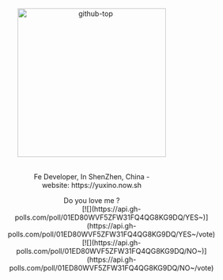 <div align="center">
  <br>
  <br>
  <img src="https://user-images.githubusercontent.com/12481935/87399718-58241400-c5ea-11ea-82e6-b42bbdd5815b.png" alt="github-top" title="github-top" width="300px">
  <br>
  <br>
  <p>Fe Developer, In ShenZhen, China - <br> website: https://yuxino.now.sh</p>
  Do you love me ?

<div style="margin-left: 80px;">
[![](https://api.gh-polls.com/poll/01ED80WVF5ZFW31FQ4QG8KG9DQ/YES~)](https://api.gh-polls.com/poll/01ED80WVF5ZFW31FQ4QG8KG9DQ/YES~/vote) [![](https://api.gh-polls.com/poll/01ED80WVF5ZFW31FQ4QG8KG9DQ/NO~)](https://api.gh-polls.com/poll/01ED80WVF5ZFW31FQ4QG8KG9DQ/NO~/vote)
</div>
</div>
